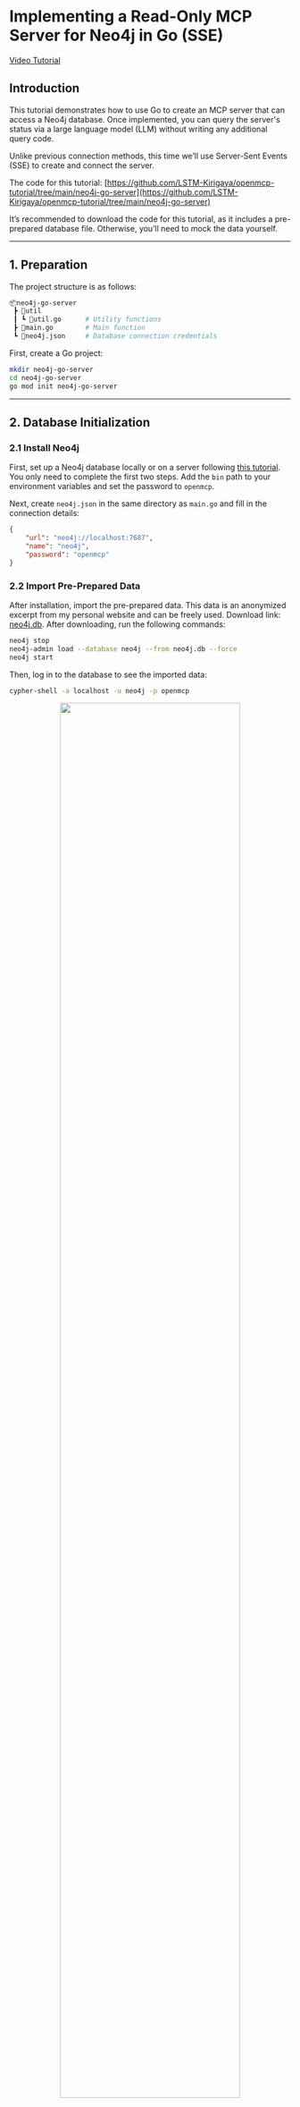 
# Implementing a Read-Only MCP Server for Neo4j in Go (SSE)

[Video Tutorial](https://www.bilibili.com/video/BV1g8TozyEE7/)

## Introduction  

This tutorial demonstrates how to use Go to create an MCP server that can access a Neo4j database. Once implemented, you can query the server's status via a large language model (LLM) without writing any additional query code.  

Unlike previous connection methods, this time we’ll use Server-Sent Events (SSE) to create and connect the server.  

The code for this tutorial: [https://github.com/LSTM-Kirigaya/openmcp-tutorial/tree/main/neo4j-go-server](https://github.com/LSTM-Kirigaya/openmcp-tutorial/tree/main/neo4j-go-server)  

It’s recommended to download the code for this tutorial, as it includes a pre-prepared database file. Otherwise, you’ll need to mock the data yourself.  

---

## 1. Preparation  

The project structure is as follows:  

```bash
📦neo4j-go-server  
 ┣ 📂util  
 ┃ ┗ 📜util.go      # Utility functions  
 ┣ 📜main.go        # Main function  
 ┗ 📜neo4j.json     # Database connection credentials  
```  

First, create a Go project:  

```bash
mkdir neo4j-go-server  
cd neo4j-go-server  
go mod init neo4j-go-server  
```  

---

## 2. Database Initialization  

### 2.1 Install Neo4j  

First, set up a Neo4j database locally or on a server following [this tutorial](https://kirigaya.cn/blog/article?seq=199). You only need to complete the first two steps. Add the `bin` path to your environment variables and set the password to `openmcp`.  

Next, create `neo4j.json` in the same directory as `main.go` and fill in the connection details:  

```json
{
    "url": "neo4j://localhost:7687",
    "name": "neo4j",
    "password": "openmcp"
}
```  

### 2.2 Import Pre-Prepared Data  

After installation, import the pre-prepared data. This data is an anonymized excerpt from my personal website and can be freely used. Download link: [neo4j.db](https://github.com/LSTM-Kirigaya/openmcp-tutorial/releases/download/neo4j.db/neo4j.db). After downloading, run the following commands:  

```bash
neo4j stop  
neo4j-admin load --database neo4j --from neo4j.db --force  
neo4j start  
```  

Then, log in to the database to see the imported data:  

```bash
cypher-shell -a localhost -u neo4j -p openmcp  
```  

<div align=center>  
<img src="https://pic1.zhimg.com/80/v2-4b53ad6a355c05d99c7ed18687ced717_1440w.png" style="width: 80%;"/>  
</div>  

### 2.3 Verify Go-to-Database Connectivity  

To verify connectivity and the Go driver’s functionality, we’ll first implement a minimal database access system.  

Install the Neo4j Go driver (v5):  

```bash
go get github.com/neo4j/neo4j-go-driver/v5  
```  

Add the following code to `util.go`:  

```go
package util  

import (  
	"context"  
	"encoding/json"  
	"fmt"  
	"os"  

	"github.com/neo4j/neo4j-go-driver/v5/neo4j"  
)  

var (  
	Neo4jDriver neo4j.DriverWithContext  
)  

// Create a connection to the Neo4j server  
func CreateNeo4jDriver(configPath string) (neo4j.DriverWithContext, error) {  
	jsonString, _ := os.ReadFile(configPath)  
	config := make(map[string]string)  

	json.Unmarshal(jsonString, &config)  

	var err error  
	Neo4jDriver, err = neo4j.NewDriverWithContext(  
		config["url"],   
		neo4j.BasicAuth(config["name"], config["password"], ""),  
	)  
	if err != nil {  
		return Neo4jDriver, err  
	}  
	return Neo4jDriver, nil  
}  

// Execute a read-only Cypher query  
func ExecuteReadOnlyCypherQuery(  
	cypher string,  
) ([]map[string]any, error) {  
	session := Neo4jDriver.NewSession(context.TODO(), neo4j.SessionConfig{  
		AccessMode: neo4j.AccessModeRead,  
	})  

	defer session.Close(context.TODO())  

	result, err := session.Run(context.TODO(), cypher, nil)  
	if err != nil {  
		fmt.Println(err.Error())  
		return nil, err  
	}  

	var records []map[string]any  
	for result.Next(context.TODO()) {  
		records = append(records, result.Record().AsMap())  
	}  

	return records, nil  
}  
```  

Add the following code to `main.go`:  

```go
package main  

import (  
	"fmt"  
	"neo4j-go-server/util"  
)  

var (  
	neo4jPath string = "./neo4j.json"  
)  

func main() {  
	_, err := util.CreateNeo4jDriver(neo4jPath)  
	if err != nil {  
		fmt.Println(err)  
		return  
	}  

	fmt.Println("Neo4j driver created successfully")	  
}  
```  

Run the program to verify database connectivity:  

```bash
go run main.go  
```  

If the output is `Neo4j driver created successfully`, the connection is successful.  

---

## 3. Implement the MCP Server  

The most popular Go MCP SDK is `mark3labs/mcp-go`. We’ll use this.  

> The demo for `mark3labs/mcp-go` is at [https://github.com/mark3labs/mcp-go](https://github.com/mark3labs/mcp-go). It’s very simple, so we’ll use it directly.  

Install it first:  

```bash
go get github.com/mark3labs/mcp-go  
```  

Then, add the following code to `main.go`:  

```go
// ... existing code ...  

var (  
	addr string = "localhost:8083"  
)  

func main() {  
	// ... existing code ...  

	s := server.NewMCPServer(  
		"Read-Only Neo4j Server",  
		"0.0.1",  
		server.WithToolCapabilities(true),  
	)  

	srv := server.NewSSEServer(s)  

	// Define the schema for the `executeReadOnlyCypherQuery` tool  
	executeReadOnlyCypherQuery := mcp.NewTool("executeReadOnlyCypherQuery",  
		mcp.WithDescription("Execute a read-only Cypher query"),  
		mcp.WithString("cypher",  
			mcp.Required(),  
			mcp.Description("Cypher query statement (must be read-only)"),  
		),  
	)  

	// Bind the actual function to the declared schema  
	s.AddTool(executeReadOnlyCypherQuery, func(ctx context.Context, request mcp.CallToolRequest) (*mcp.CallToolResult, error) {  
		args, ok := request.Params.Arguments.(map[string]interface{})  
		if !ok {  
			return mcp.NewToolResultText(""), fmt.Errorf("invalid arguments type")  
		}  
		cypher, ok := args["cypher"].(string)  
		if !ok {  
			return mcp.NewToolResultText(""), fmt.Errorf("cypher argument is not a string")  
		}  
		result, err := util.ExecuteReadOnlyCypherQuery(cypher)  

		fmt.Println(result)  

		if err != nil {  
			return mcp.NewToolResultText(""), err  
		}  

		return mcp.NewToolResultText(fmt.Sprintf("%v", result)), nil  
	})  

	// Start the server at http://localhost:8083/sse  
	fmt.Printf("Server started at http://%s/sse\n", addr)  
	srv.Start(addr)  
}  
```  

Run the server:  

```bash
go run main.go  
```  

You should see the following output:  

```
Neo4j driver created successfully  
Server started at http://localhost:8083/sse  
```  

This means the MCP server is running locally on port 8083.  

---

## 4. Debugging with OpenMCP  

### 4.1 Add the Workspace SSE Debugging Project  

Next, we’ll debug using OpenMCP. Click the OpenMCP icon on the left side of VSCode to enter the control panel. If you downloaded the project from [https://github.com/LSTM-Kirigaya/openmcp-tutorial/tree/main/neo4j-go-server](https://github.com/LSTM-Kirigaya/openmcp-tutorial/tree/main/neo4j-go-server), you’ll see a pre-configured debugging project named "Read-Only Neo4j Server" under "MCP Connections (Workspace)". If you built this project from scratch, you can add the connection manually by selecting SSE and entering `http://localhost:8083/sse` (leave OAuth blank).  

<div align=center>  
<img src="https://picx.zhimg.com/80/v2-31a01f1253dfc8c42e23e05b1869a932_1440w.png" style="width: 80%;"/>  
</div>  

### 4.2 Test the Tool  

The first step in debugging an MCP server is always testing the MCP tool. Create a new tab, select "Tool," click the tool shown below, and enter `CALL db.labels() YIELD label RETURN label`. This query lists all node types. If the output matches the expected result, the connection is working correctly.  

<div align=center>  
<img src="https://pic1.zhimg.com/80/v2-dd59d9c96ecb455e527ab8aa7f963908_1440w.png" style="width: 100%;"/>  
</div>  

### 4.3 Explore the LLM’s Capabilities and Use Prompts to Encapsulate Knowledge  

Now, let’s do something fun! We’ll test the LLM’s boundaries because Neo4j is a specialized database, and general-purpose LLMs may not know how to use it. Create a new tab, click "Interactive Test," and ask a simple question:  

```
Find the latest 10 comments for me.  
```  

The result is as follows:  

<div align=center>  
<img src="https://picx.zhimg.com/80/v2-44fab30650051db4e3b94de34275af3a_1440w.png" style="width: 100%;"/>  
</div>  

You can see that the LLM queried the wrong node type. In my example, the node representing comments is `BlogComment`, not `Comment`. This means the LLM doesn’t have a general methodology for querying databases. This is its current boundary. We’ll now inject our experience and knowledge step by step through the system prompt.  

### 4.4 Teach the LLM to Find Database Nodes  

Think about it: How do we engineers know that the comment node is `BlogComment`? We usually list all node types in the database and guess from the naming. For this database, I’d first run the following Cypher query:  

```sql
CALL db.labels() YIELD label RETURN label  
```  

The output is shown in Figure 4.2. If your English is decent, you can guess that `BlogComment` is likely the node for blog comments. Now, let’s inject this methodology into the system prompt to encapsulate this knowledge. Click the button at the bottom of the image below to enter "System Prompts":  

<div align=center>  
<img src="https://pica.zhimg.com/80/v2-e0fdd265e53dd354163358be1f5cc3f6_1440w.png" style="width: 100%;"/>  
</div>  

Create a new prompt named "neo4j" and enter:  

```
You are an agent skilled in Neo4j queries. For user requests, you may not know the corresponding database nodes. In such cases, you should first list all node types and identify the most likely match for the user’s query. For example, if the user asks for "articles" matching certain criteria, you don’t know the node type for articles, so you need to list all nodes first.  
```  

Click "Save," then repeat the earlier question in "Interactive Test":  

```
Find the latest 10 comments for me.  
```  

The LLM’s response is now:  

<div align=center>  
<img src="https://picx.zhimg.com/80/v2-ccf4a5ecb5691620fca659dcd60d2e38_1440w.png" style="width: 80%;"/>  
</div>  

Much better, right? The LLM successfully found the `BlogComment` node and returned the corresponding data.  

However, it’s still not quite right. We asked for the "latest" 10 comments, but the LLM returned the "earliest" 10. Looking at the LLM’s call details, we can see it used `ORDER BY comment.createdAt`. The problem is that in our database, the field recording when a comment was created is not `createdAt` but `createdTime`. This means the LLM doesn’t know it doesn’t know the node’s fields, leading to "hallucinations" where it makes up a field.  

LLMs won’t explicitly admit ignorance. Research on OOD (Out-of-Distribution) by Jinhui during his graduate studies explains the fundamental reason: [EDL (Evidential Deep Learning) Principles and Code Implementation](https://kirigaya.cn/blog/article?seq=154). If your curiosity matches your mathematical skills, give this article a try. In short, because LLMs hallucinate about things they don’t know, we have room to inject our experience.  

### 4.5 Teach the LLM to Find Database Node Fields  

From the above attempt, we know we’re close to the finish line. We just need to tell the LLM that in our database, the field recording when a comment was created is `createdTime`, not `createdAt`.  

To teach the LLM about fields, let’s refine the system prompt:  

```
You are an agent skilled in Neo4j queries. For user requests, you may not know the corresponding database nodes. In such cases, you should first list all node types and identify the most likely match for the user’s query. For example, if the user asks for "articles" matching certain criteria, you don’t know the node type for articles, so you need to list all nodes first.  

For specific queries, you should first query a few examples to see what fields the node type has. For example, if the user asks for the "latest articles," you don’t know which field represents the "creation time," so you need to list one or two article nodes to see the available fields before querying the latest 10 articles.  
```  

The result is now:  

<div align=center>  
<img src="https://picx.zhimg.com/80/v2-e7a2faf43249fe108288604a2eb948ad_1440w.png" style="width: 80%;"/>  
</div>  

Perfect, right?  

By using OpenMCP for debugging, we can uniquely determine an agent’s behavior through the system prompt + MCP server.  

---

## 5. Expand the MCP Server’s Atomic Skills  

In the above example, although we injected our experience and knowledge through the system prompt, you’ll notice that behaviors like "query all node types" and "get all fields of a node" are very fixed processes. However, system prompts are written in natural language, which is inherently ambiguous. We can’t guarantee they’ll always be extensible. Besides system prompts, is there another way to inject our experience and knowledge? Yes, there is.  

For processes that are fixed and easily conceivable by "somewhat experienced people," besides using system prompts, we can also standardize knowledge injection by writing these processes as additional MCP tools. This method is called "Atomization Supplement."  

Atomization Supplement involves adding extra MCP tools that are "atomic" in functionality.  

> A tool is called an "Atomic Tool" if it meets one of the following conditions:  
> - The tool cannot be obtained by combining finer-grained functionalities in a limited way.  
> - The finer-grained functionalities used to compose the tool are not fully or reliably used by the LLM (e.g., assembly language, DOM queries).  

Adding extra atomic tools lets the LLM know, "Ah! I have other tricks up my sleeve!" As long as the descriptions are appropriate, the LLM can use them to gather additional information instead of hallucinating and failing the task.  

For the above process, we’ve identified two areas where the LLM hallucinates:  

1. Getting the label of a node type (e.g., asking for "comments," the LLM doesn’t admit it doesn’t know the label and directly uses `Comment`, but the actual label is `BlogComment`).  
2. Getting the fields of a node type (e.g., asking for the "latest comments," the LLM sorts by `createdAt`, but the field recording creation time is `createdTime`).  

Earlier, we used the system prompt to inject this knowledge. Now, discard your system prompt! Let’s play a more interesting game. In `util.go`, we’ll implement two additional functions for the above hallucinations (tested, cursor or trae can generate this code perfectly, so you don’t need to write it yourself):  

```go
// Get all node types  
func GetAllNodeTypes() ([]string, error) {  
	cypher := "MATCH (n) RETURN DISTINCT labels(n) AS labels"  
	result, err := ExecuteReadOnlyCypherQuery(cypher)  
	if err != nil {  
		return nil, err  
	}  
	var nodeTypes []string  
	for _, record := range result {  
		labels := record["labels"].([]any)  
		for _, label := range labels {  
			nodeTypes = append(nodeTypes, label.(string))  
		}  
	}  
	return nodeTypes, nil  
}  

// Get an example of a node's fields  
func GetNodeFields(nodeType string) ([]string, error) {  
	cypher := fmt.Sprintf("MATCH (n:%s) RETURN keys(n) AS keys LIMIT 1", nodeType)  
	result, err := ExecuteReadOnlyCypherQuery(cypher)  
	if err != nil {  
		return nil, err  
	}  
	var fields []string  
	for _, record := range result {  
		keys := record["keys"].([]any)  
		for _, key := range keys {  
			fields = append(fields, key.(string))  
		}  
	}  
	return fields, nil  
}  
```  

In `main.go`, declare their schemas and register the tools:  

```go
// ... existing code ...  

	getAllNodeTypes := mcp.NewTool("getAllNodeTypes",  
		mcp.WithDescription("Get all node types"),  
	)  

	getNodeField := mcp.NewTool("getNodeField",  
		mcp.WithDescription("Get the fields of a node"),  
		mcp.WithString("nodeLabel",  
			mcp.Required(),  
			mcp.Description("The label of the node"),  
		),  
	)  

	// Register the tools with the schema  
	s.AddTool(getAllNodeTypes, func(ctx context.Context, request mcp.CallToolRequest) (*mcp.CallToolResult, error) {  
		result, err := util.GetAllNodeTypes()  

		fmt.Println(result)  

		if err != nil {  
			return mcp.NewToolResultText(""), err  
		}  

		return mcp.NewToolResultText(fmt.Sprintf("%v", result)), nil  
	})  

	s.AddTool(getNodeField, func(ctx context.Context, request mcp.CallToolRequest) (*mcp.CallToolResult, error) {  
		args, ok := request.Params.Arguments.(map[string]interface{})  
		if !ok {  
			return mcp.NewToolResultText(""), fmt.Errorf("invalid arguments type")  
		}  
		nodeLabel, ok := args["nodeLabel"].(string)  
		if !ok {  
			return mcp.NewToolResultText(""), fmt.Errorf("nodeLabel argument is not a string")  
		}  
		result, err := util.GetNodeFields(nodeLabel)  

		fmt.Println(result)  

		if err != nil {  
			return mcp.NewToolResultText(""), err  
		}  

		return mcp.NewToolResultText(fmt.Sprintf("%v", result)), nil  
	})  

// ... existing code ...  
```  

Restart the SSE server and directly ask the LLM. This time, we’ll disable the system prompt (create an empty one or delete the current prompt). The result is as follows:  

<div align=center>  
<img src="https://picx.zhimg.com/80/v2-1e88f7d8e04b949040a02673c13d6462_1440w.png" style="width: 80%;"/>  
</div>  

As you can see, without the system prompt, the LLM successfully executed the process. Perfect.  

---

## Summary  

This tutorial walked you through implementing an MCP server for a read-only Neo4j database using Go and SSE. With this MCP, you can easily query the database using natural language without manually writing Cypher queries.  

For cases where the LLM fails due to hallucinations, we methodically refined the system prompt to encapsulate knowledge. Finally, through the paradigm of Atomization Supplement, we packaged this knowledge into a more robust MCP server. Now, anyone can use your MCP server to query the Neo4j database with natural language.  

Finally, if you find OpenMCP useful, don’t forget to star our project: [https://github.com/LSTM-Kirigaya/openmcp-client](https://github.com/LSTM-Kirigaya/openmcp-client)  

To further discuss OpenMCP, join our communication group (link in the GitHub repo).  